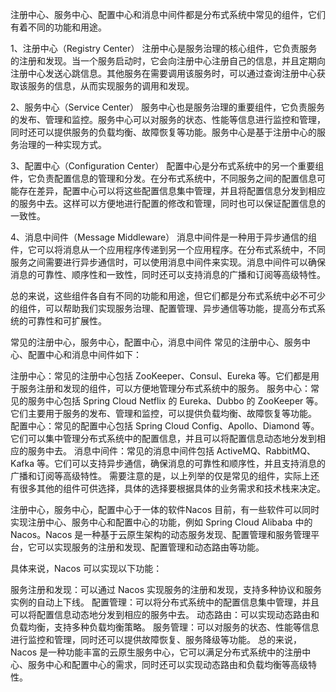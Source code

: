 
注册中心、服务中心、配置中心和消息中间件都是分布式系统中常见的组件，它们有着不同的功能和用途。

1、注册中心（Registry Center）
​ 注册中心是服务治理的核心组件，它负责服务的注册和发现。当一个服务启动时，它会向注册中心注册自己的信息，并且定期向注册中心发送心跳信息。其他服务在需要调用该服务时，可以通过查询注册中心获取该服务的信息，从而实现服务的调用和发现。

2、服务中心（Service Center）
​ 服务中心也是服务治理的重要组件，它负责服务的发布、管理和监控。服务中心可以对服务的状态、性能等信息进行监控和管理，同时还可以提供服务的负载均衡、故障恢复等功能。服务中心是基于注册中心的服务治理的一种实现方式。

3、配置中心（Configuration Center）
​ 配置中心是分布式系统中的另一个重要组件，它负责配置信息的管理和分发。在分布式系统中，不同服务之间的配置信息可能存在差异，配置中心可以将这些配置信息集中管理，并且将配置信息分发到相应的服务中去。这样可以方便地进行配置的修改和管理，同时也可以保证配置信息的一致性。

4、消息中间件（Message Middleware）
消息中间件是一种用于异步通信的组件，它可以将消息从一个应用程序传递到另一个应用程序。在分布式系统中，不同服务之间需要进行异步通信时，可以使用消息中间件来实现。消息中间件可以确保消息的可靠性、顺序性和一致性，同时还可以支持消息的广播和订阅等高级特性。

总的来说，这些组件各自有不同的功能和用途，但它们都是分布式系统中必不可少的组件，可以帮助我们实现服务治理、配置管理、异步通信等功能，提高分布式系统的可靠性和可扩展性。

常见的注册中心，服务中心，配置中心，消息中间件
常见的注册中心、服务中心、配置中心和消息中间件如下：

注册中心：常见的注册中心包括 ZooKeeper、Consul、Eureka 等。它们都是用于服务注册和发现的组件，可以方便地管理分布式系统中的服务。
服务中心：常见的服务中心包括 Spring Cloud Netflix 的 Eureka、Dubbo 的 ZooKeeper 等。它们主要用于服务的发布、管理和监控，可以提供负载均衡、故障恢复等功能。
配置中心：常见的配置中心包括 Spring Cloud Config、Apollo、Diamond 等。它们可以集中管理分布式系统中的配置信息，并且可以将配置信息动态地分发到相应的服务中去。
消息中间件：常见的消息中间件包括 ActiveMQ、RabbitMQ、Kafka 等。它们可以支持异步通信，确保消息的可靠性和顺序性，并且支持消息的广播和订阅等高级特性。
需要注意的是，以上列举的仅是常见的组件，实际上还有很多其他的组件可供选择，具体的选择要根据具体的业务需求和技术栈来决定。

注册中心，服务中心，配置中心于一体的软件Nacos
目前，有一些软件可以同时实现注册中心、服务中心和配置中心的功能，例如 Spring Cloud Alibaba 中的 Nacos。Nacos 是一种基于云原生架构的动态服务发现、配置管理和服务管理平台，它可以实现服务的注册和发现、配置管理和动态路由等功能。

具体来说，Nacos 可以实现以下功能：

服务注册和发现：可以通过 Nacos 实现服务的注册和发现，支持多种协议和服务实例的自动上下线。
配置管理：可以将分布式系统中的配置信息集中管理，并且可以将配置信息动态地分发到相应的服务中去。
动态路由：可以实现动态路由和负载均衡，支持多种负载均衡策略。
服务管理：可以对服务的状态、性能等信息进行监控和管理，同时还可以提供故障恢复、服务降级等功能。
总的来说，Nacos 是一种功能丰富的云原生服务中心，它可以满足分布式系统中的注册中心、服务中心和配置中心的需求，同时还可以实现动态路由和负载均衡等高级特性。

